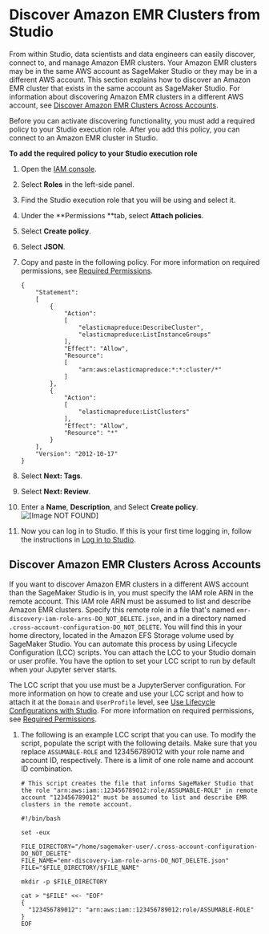 # Discover Amazon EMR Clusters from Studio<a name="emr-cluster-discover"></a>

From within Studio, data scientists and data engineers can easily discover, connect to, and manage Amazon EMR clusters\. Your Amazon EMR clusters may be in the same AWS account as SageMaker Studio or they may be in a different AWS account\. This section explains how to discover an Amazon EMR cluster that exists in the same account as SageMaker Studio\. For information about discovering Amazon EMR clusters in a different AWS account, see [Discover Amazon EMR Clusters Across Accounts](#discover-emr-clusters-across-accounts)\.

Before you can activate discovering functionality, you must add a required policy to your Studio execution role\. After you add this policy, you can connect to an Amazon EMR cluster in Studio\. 

**To add the required policy to your Studio execution role**

1. Open the [IAM console](https://console.aws.amazon.com/iam/)\.

1. Select **Roles** in the left\-side panel\.

1. Find the Studio execution role that you will be using and select it\. 

1. Under the **Permissions **tab, select **Attach policies**\.

1. Select **Create policy**\.

1. Select **JSON**\.

1. Copy and paste in the following policy\. For more information on required permissions, see [Required Permissions](studio-notebooks-emr-required-permissions.md)\.

   ```
   {
       "Statement":
       [
           {
               "Action":
               [
                   "elasticmapreduce:DescribeCluster",
                   "elasticmapreduce:ListInstanceGroups"
               ],
               "Effect": "Allow",
               "Resource":
               [
                   "arn:aws:elasticmapreduce:*:*:cluster/*"
               ]
           },
           {
               "Action":
               [
                   "elasticmapreduce:ListClusters"
               ],
               "Effect": "Allow",
               "Resource": "*"
           }
       ],
       "Version": "2012-10-17"
   }
   ```

1. Select **Next: Tags**\.

1. Select **Next: Review**\.

1. Enter a **Name**, **Description**, and Select **Create policy**\.  
![\[Image NOT FOUND\]](http://docs.aws.amazon.com/sagemaker/latest/dg/images/step10-create-policy.png)

1. Now you can log in to Studio\. If this is your first time logging in, follow the instructions in [ Log in to Studio](https://docs.aws.amazon.com/sagemaker/latest/dg/notebooks-get-started.html#notebooks-get-started-log-in)\.

## Discover Amazon EMR Clusters Across Accounts<a name="discover-emr-clusters-across-accounts"></a>

If you want to discover Amazon EMR clusters in a different AWS account than the SageMaker Studio is in, you must specify the IAM role ARN in the remote account\. This IAM role ARN must be assumed to list and describe Amazon EMR clusters\. Specify this remote role in a file that's named `emr-discovery-iam-role-arns-DO_NOT_DELETE.json`, and in a directory named `.cross-account-configuration-DO_NOT_DELETE`\. You will find this in your home directory, located in the Amazon EFS Storage volume used by SageMaker Studio\. You can automate this process by using Lifecycle Configuration \(LCC\) scripts\. You can attach the LCC to your Studio domain or user profile\. You have the option to set your LCC script to run by default when your Jupyter server starts\.

The LCC script that you use must be a JupyterServer configuration\. For more information on how to create and use your LCC script and how to attach it at the `Domain` and `UserProfile` level, see [Use Lifecycle Configurations with Studio](https://docs.aws.amazon.com/sagemaker/latest/dg/studio-lcc.html)\. For more information on required permissions, see [Required Permissions](studio-notebooks-emr-required-permissions.md)\.

1. The following is an example LCC script that you can use\. To modify the script, populate the script with the following details\. Make sure that you replace `ASSUMABLE-ROLE` and 123456789012 with your role name and account ID, respectively\. There is a limit of one role name and account ID combination\. 

   ```
   # This script creates the file that informs SageMaker Studio that the role "arn:aws:iam::123456789012:role/ASSUMABLE-ROLE" in remote account "123456789012" must be assumed to list and describe EMR clusters in the remote account.
   
   #!/bin/bash
   
   set -eux
   
   FILE_DIRECTORY="/home/sagemaker-user/.cross-account-configuration-DO_NOT_DELETE"
   FILE_NAME="emr-discovery-iam-role-arns-DO_NOT_DELETE.json"
   FILE="$FILE_DIRECTORY/$FILE_NAME"
   
   mkdir -p $FILE_DIRECTORY
   
   cat > "$FILE" <<- "EOF"
   {
     "123456789012": "arn:aws:iam::123456789012:role/ASSUMABLE-ROLE"
   }
   EOF
   ```